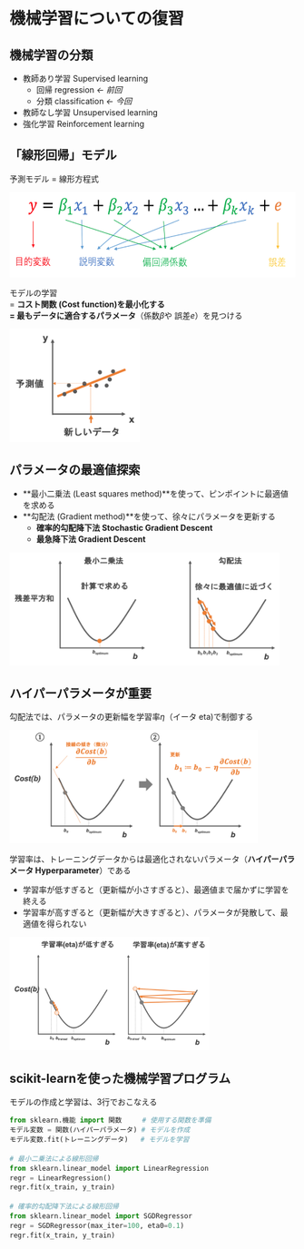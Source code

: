 # 機械学習についての復習

## 機械学習の分類
  - 教師あり学習 Supervised learning
    - 回帰 regression *← 前回*
    - 分類 classification *← 今回*
  - 教師なし学習 Unsupervised learning
  - 強化学習 Reinforcement learning

## 「線形回帰」モデル

予測モデル = 線形方程式

<img src="https://github.com/CropEvol/lecture/blob/2018/textbook_2018/09_statistics/data/regression_base.png?raw=true" alt="regression" height="150px">


モデルの学習  
= **コスト関数 (Cost function)**を最小化する  
= 最もデータに適合する**パラメータ**（係数*β*や 誤差*e*）を見つける

<img src="https://github.com/CropEvol/lecture/blob/master/textbook_2019/images/regression2.png?raw=true" alt="regression" height="200px">


## パラメータの最適値探索

- **最小二乗法 (Least squares method)**を使って、ピンポイントに最適値を求める
- **勾配法 (Gradient method)**を使って、徐々にパラメータを更新する
  - **確率的勾配降下法 Stochastic Gradient Descent**
  - **最急降下法 Gradient Descent**

<img src="https://github.com/CropEvol/lecture/blob/master/textbook_2019/images/gradient_method.png?raw=true" alt="gradient_method" height="200px">


## ハイパーパラメータが重要

勾配法では、パラメータの更新幅を学習率*η*（イータ eta)で制御する

<img src="https://github.com/CropEvol/lecture/blob/master/textbook_2019/images/gradient_method_algorithm.png?raw=true" alt="gradient_method_algorithm" height="200px">

学習率は、トレーニングデータからは最適化されないパラメータ（**ハイパーパラメータ Hyperparameter**）である
- 学習率が低すぎると（更新幅が小さすぎると）、最適値まで届かずに学習を終える
- 学習率が高すぎると（更新幅が大きすぎると）、パラメータが発散して、最適値を得られない

<img src="https://github.com/CropEvol/lecture/blob/master/textbook_2019/images/gradient_descent_eta.png?raw=true" alt="gradient_descent_eta" height="200px">


## scikit-learnを使った機械学習プログラム

モデルの作成と学習は、3行でおこなえる
```python
from sklearn.機能 import 関数     # 使用する関数を準備
モデル変数 = 関数(ハイパーパラメータ) # モデルを作成
モデル変数.fit(トレーニングデータ)   # モデルを学習

# 最小二乗法による線形回帰
from sklearn.linear_model import LinearRegression
regr = LinearRegression()
regr.fit(x_train, y_train)

# 確率的勾配降下法による線形回帰
from sklearn.linear_model import SGDRegressor
regr = SGDRegressor(max_iter=100, eta0=0.1)
regr.fit(x_train, y_train)
```
